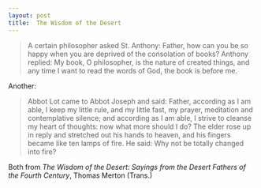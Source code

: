 ```yaml
---
layout: post
title:  The Wisdom of the Desert
---
```


> A certain philosopher asked St. Anthony: Father, how can you be so happy when
you are deprived of the consolation of books? Anthony replied: My book, O
philosopher, is the nature of created things, and any time I want to read the
words of God, the book is before me.

Another:

>Abbot Lot came to Abbot Joseph and said: Father, according as I am able, I keep
my little rule, and my little fast, my prayer, meditation and contemplative
silence; and according as I am able, I strive to cleanse my heart of thoughts:
now what more should I do? The elder rose up in reply and stretched out his
hands to heaven, and his fingers became like ten lamps of fire. He said: Why
not be totally changed into fire?  

Both from _The Wisdom of the Desert: Sayings from the Desert Fathers of the
Fourth Century_, Thomas Merton (Trans.)

